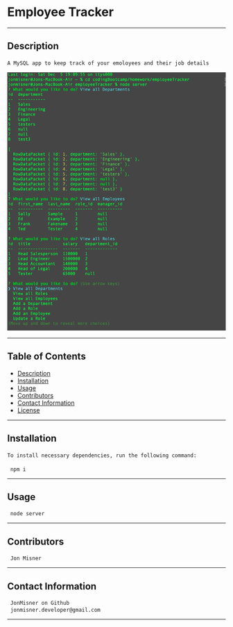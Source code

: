 
  # Employee Tracker  
***
 
  ## Description

    A MySQL app to keep track of your emoloyees and their job details
![Test Image 1](./ScreenSHot.png)
***

  ## Table of Contents

  * [Description](#description)
  * [Installation](#installation)
  * [Usage](#use)
  * [Contributors](#contributors)
  * [Contact Information](#email)
  * [License](#license)
***

  ## Installation

    To install necessary dependencies, run the following command:
  
     npm i
***
  ## Usage

     node server
***
  ## Contributors

     Jon Misner  
***
  ## Contact Information

     JonMisner on Github
     jonmisner.developer@gmail.com
***
